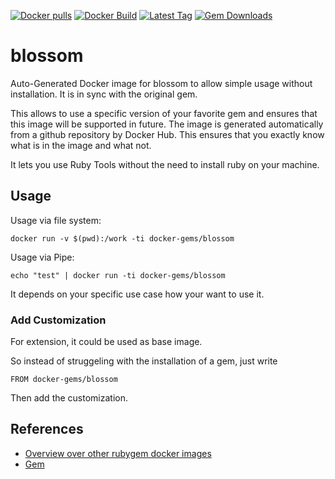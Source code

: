 [![Docker pulls](https://img.shields.io/docker/pulls/rubygem/blossom.svg)](https://hub.docker.com/r/rubygem/blossom/)
[![Docker Build](https://img.shields.io/docker/automated/rubygem/blossom.svg)](https://hub.docker.com/r/rubygem/blossom/)
[![Latest Tag](https://img.shields.io/github/tag/docker-rubygem/blossom.svg)](https://hub.docker.com/r/rubygem/blossom/)
[![Gem Downloads](https://img.shields.io/gem/dt/blossom.svg)](https://rubygems.org/gems/blossom/)
# blossom

Auto-Generated Docker image for blossom to allow simple usage without installation.
It is in sync with the original gem.

This allows to use a specific version of your favorite gem and ensures that this image will be supported in future.
The image is generated automatically from a github repository by Docker Hub.
This ensures that you exactly know what is in the image and what not.

It lets you use Ruby Tools without the need to install ruby on your machine.

## Usage

Usage via file system:

`docker run -v $(pwd):/work -ti docker-gems/blossom`

Usage via Pipe:

`echo "test" | docker run -ti docker-gems/blossom`

It depends on your specific use case how your want to use it.

### Add Customization

For extension, it could be used as base image.

So instead of struggeling with the installation of a gem, just write

`FROM docker-gems/blossom`

Then add the customization.

## References

 - [Overview over other rubygem docker images](https://github.com/thinkbot/docker-rubygem)
 - [Gem](https://rubygems.org/gems/blossom/)

